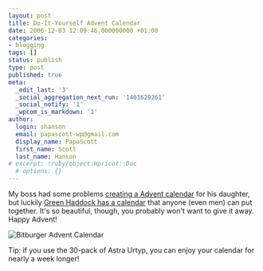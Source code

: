 ```yaml
---
layout: post
title: Do-It-Yourself Advent Calendar
date: 2006-12-03 12:09:46.000000000 +01:00
categories:
- blogging
tags: []
status: publish
type: post
published: true
meta:
  _edit_last: '3'
  _social_aggregation_next_run: '1401629261'
  _social_notify: '1'
  _wpcom_is_markdown: '1'
author:
  login: shanson
  email: papascott-wp@gmail.com
  display_name: PapaScott
  first_name: Scott
  last_name: Hanson
# excerpt: !ruby/object:Hpricot::Doc
  # options: {}
---
```

<p>My boss had some problems <a href="http://sibylle.blogg.de/eintrag.php?id=432">creating a Advent calendar</a> for his daughter, but luckily <a href="http://greenhaddock2.blogspot.com/2006/12/1st-advent.html">Green Haddock has a calendar</a> that anyone (even men) can put together. It's so beautiful, though, you probably won't want to give it away. Happy Advent!</p>
<p><img src="http://www.papascott.de/wordpress/wp-content/uploads/2006/12/bitburger_advent_calendar.jpg" alt="Bitburger Advent Calendar" title="Bitburger Advent Calendar" /></p>
<p>Tip: if you use the 30-pack of Astra Urtyp, you can enjoy your calendar for nearly a week longer!</p>
